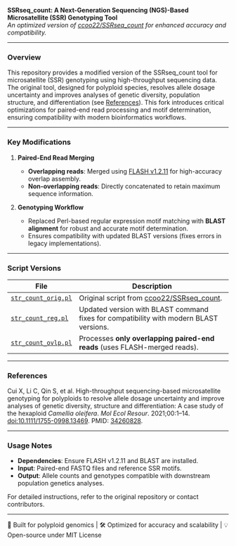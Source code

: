 **SSRseq_count: A Next-Generation Sequencing (NGS)-Based Microsatellite (SSR) Genotyping Tool**  
*An optimized version of [ccoo22/SSRseq_count](https://github.com/ccoo22/SSRseq_count) for enhanced accuracy and compatibility.*  

---

### Overview  
This repository provides a modified version of the SSRseq_count tool for microsatellite (SSR) genotyping using high-throughput sequencing data. The original tool, designed for polyploid species, resolves allele dosage uncertainty and improves analyses of genetic diversity, population structure, and differentiation (see [References](#references)). This fork introduces critical optimizations for paired-end read processing and motif determination, ensuring compatibility with modern bioinformatics workflows.  

---

### Key Modifications  
1. **Paired-End Read Merging**  
   - **Overlapping reads**: Merged using [FLASH v1.2.11](https://ccb.jhu.edu/software/FLASH/) for high-accuracy overlap assembly.  
   - **Non-overlapping reads**: Directly concatenated to retain maximum sequence information.  

2. **Genotyping Workflow**  
   - Replaced Perl-based regular expression motif matching with **BLAST alignment** for robust and accurate motif determination.  
   - Ensures compatibility with updated BLAST versions (fixes errors in legacy implementations).  

---

### Script Versions  
| File | Description |  
|------|-------------|  
| [`str_count_orig.pl`](str_count_orig.pl) | Original script from [ccoo22/SSRseq_count](https://github.com/ccoo22/SSRseq_count). |  
| [`str_count_reg.pl`](str_count_reg.pl) | Updated version with BLAST command fixes for compatibility with modern BLAST versions. |  
| [`str_count_ovlp.pl`](str_count_ovlp.pl) | Processes **only overlapping paired-end reads** (uses FLASH-merged reads). |  

---

### References  
Cui X, Li C, Qin S, et al. High-throughput sequencing-based microsatellite genotyping for polyploids to resolve allele dosage uncertainty and improve analyses of genetic diversity, structure and differentiation: A case study of the hexaploid *Camellia oleifera*. *Mol Ecol Resour*. 2021;00:1–14. [doi:10.1111/1755-0998.13469](https://doi.org/10.1111/1755-0998.13469). PMID: [34260828](https://pubmed.ncbi.nlm.nih.gov/34260828/).  

---

### Usage Notes  
- **Dependencies**: Ensure FLASH v1.2.11 and BLAST are installed.  
- **Input**: Paired-end FASTQ files and reference SSR motifs.  
- **Output**: Allele counts and genotypes compatible with downstream population genetics analyses.  

For detailed instructions, refer to the original repository or contact contributors.  

---  
🔬 Built for polyploid genomics | 🛠 Optimized for accuracy and scalability | 💡 Open-source under MIT License

